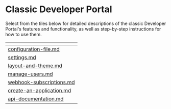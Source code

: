 # Classic Developer Portal

Select from the tiles below for detailed descriptions of the classic Developer Portal's features and functionality, as well as step-by-step instructions for how to use them.

<table data-view="cards"><thead><tr><th data-type="content-ref"></th></tr></thead><tbody><tr><td><a href="configuration-file.md">configuration-file.md</a></td></tr><tr><td><a href="settings.md">settings.md</a></td></tr><tr><td><a href="layout-and-theme.md">layout-and-theme.md</a></td></tr><tr><td><a href="manage-users.md">manage-users.md</a></td></tr><tr><td><a href="webhook-subscriptions.md">webhook-subscriptions.md</a></td></tr><tr><td><a href="create-an-application.md">create-an-application.md</a></td></tr><tr><td><a href="api-documentation.md">api-documentation.md</a></td></tr></tbody></table>
